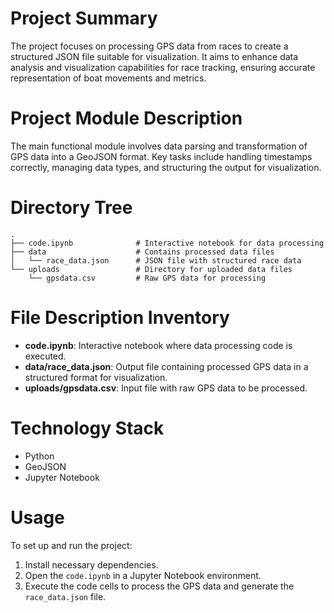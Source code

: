 # Project Summary
The project focuses on processing GPS data from races to create a structured JSON file suitable for visualization. It aims to enhance data analysis and visualization capabilities for race tracking, ensuring accurate representation of boat movements and metrics.

# Project Module Description
The main functional module involves data parsing and transformation of GPS data into a GeoJSON format. Key tasks include handling timestamps correctly, managing data types, and structuring the output for visualization.

# Directory Tree
```
.
├── code.ipynb              # Interactive notebook for data processing
├── data                    # Contains processed data files
│   └── race_data.json      # JSON file with structured race data
└── uploads                 # Directory for uploaded data files
    └── gpsdata.csv         # Raw GPS data for processing
```

# File Description Inventory
- **code.ipynb**: Interactive notebook where data processing code is executed.
- **data/race_data.json**: Output file containing processed GPS data in a structured format for visualization.
- **uploads/gpsdata.csv**: Input file with raw GPS data to be processed.

# Technology Stack
- Python
- GeoJSON
- Jupyter Notebook

# Usage
To set up and run the project:
1. Install necessary dependencies.
2. Open the `code.ipynb` in a Jupyter Notebook environment.
3. Execute the code cells to process the GPS data and generate the `race_data.json` file.
